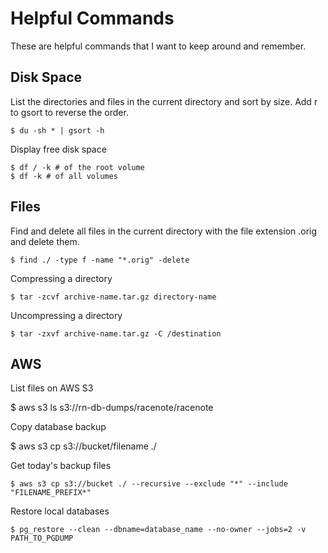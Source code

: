 # Helpful Commands

These are helpful commands that I want to keep around and remember.

## Disk Space

List the directories and files in the current directory and sort by 
size. Add r to gsort to reverse the order. 

```
$ du -sh * | gsort -h
```

Display free disk space

```
$ df / -k # of the root volume
$ df -k # of all volumes
```

## Files

Find and delete all files in the current directory with the file 
extension .orig and delete them.

```
$ find ./ -type f -name "*.orig" -delete
```

Compressing a directory

```
$ tar -zcvf archive-name.tar.gz directory-name
```

Uncompressing a directory

```
$ tar -zxvf archive-name.tar.gz -C /destination
```


## AWS 

List files on AWS S3

$ aws s3 ls s3://rn-db-dumps/racenote/racenote

Copy database backup

$ aws s3 cp s3://bucket/filename ./

Get today's backup files

```
$ aws s3 cp s3://bucket ./ --recursive --exclude "*" --include "FILENAME_PREFIX*"
```

Restore local databases

```
$ pg_restore --clean --dbname=database_name --no-owner --jobs=2 -v PATH_TO_PGDUMP
```

